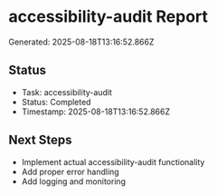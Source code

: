 # accessibility-audit Report

Generated: 2025-08-18T13:16:52.866Z

## Status
- Task: accessibility-audit
- Status: Completed
- Timestamp: 2025-08-18T13:16:52.866Z

## Next Steps
- Implement actual accessibility-audit functionality
- Add proper error handling
- Add logging and monitoring
